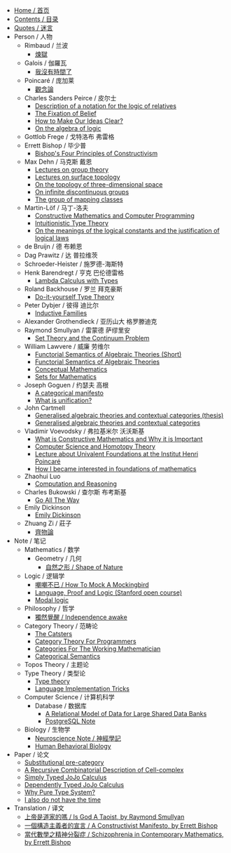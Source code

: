 - [Home / 首页](/home)
- [Contents / 目录](/contents)
- [Quotes / 迷言](/quotes)
- Person / 人物
  - Rimbaud / 兰波
    - [煉獄](/person/rimbaud/煉獄)
  - Galois / 伽羅瓦
    - [我沒有時間了](/person/galois/我沒有時間了)
  - Poincaré / 庞加莱
    - [觀念論](/person/poincaré/觀念論)
  - Charles Sanders Peirce / 皮尔士
    - [Description of a notation for the logic of relatives](/person/charles-sanders-peirce/description-of-a-notation-for-the-logic-of-relatives)
    - [The Fixation of Belief](/person/charles-sanders-peirce/the-fixation-of-belief)
    - [How to Make Our Ideas Clear?](/person/charles-sanders-peirce/how-to-make-our-ideas-clear)
    - [On the algebra of logic](/person/charles-sanders-peirce/on-the-algebra-of-logic)
  - Gottlob Frege / 戈特洛布 弗雷格
  - Errett Bishop / 毕少普
    - [Bishop's Four Principles of Constructivism](/person/errett-bishop/bishop-s-four-principles-of-constructivism)
  - Max Dehn / 马克斯 戴恩
    - [Lectures on group theory](/person/max-dehn/lectures-on-group-theory)
    - [Lectures on surface topology](/person/max-dehn/lectures-on-surface-topology)
    - [On the topology of three-dimensional space](/person/max-dehn/on-the-topology-of-three-dimensional-space)
    - [On infinite discontinuous groups](/person/max-dehn/on-infinite-discontinuous-groups)
    - [The group of mapping classes](/person/max-dehn/the-group-of-mapping-classes)
  - Martin-Löf / 马丁-洛夫
    - [Constructive Mathematics and Computer Programming](/person/martin-löf/constructive-mathematics-and-computer-programming)
    - [Intuitionistic Type Theory](/person/martin-löf/intuitionistic-type-theory)
    - [On the meanings of the logical constants and the justification of logical laws](/person/martin-löf/on-the-meanings-of-the-logical-constants-and-the-justification-of-logical-laws)
  - de Bruijn / 德 布赖恩
  - Dag Prawitz / 达 普拉维茨
  - Schroeder-Heister / 施罗德-海斯特
  - Henk Barendregt / 亨克 巴伦德雷格
    - [Lambda Calculus with Types](/person/henk-barendregt/lambda-calculus-with-types)
  - Roland Backhouse / 罗兰 拜克豪斯
    - [Do-it-yourself Type Theory](/person/roland-backhouse/do-it-yourself-type-theory)
  - Peter Dybjer / 彼得 迪比尔
    - [Inductive Families](/person/peter-dybjer/inductive-families)
  - Alexander Grothendieck / 亚历山大 格罗滕迪克
  - Raymond Smullyan / 雷蒙德 萨缪里安
    - [Set Theory and the Continuum Problem](/person/raymond-smullyan/set-theory-and-the-continuum-problem)
  - William Lawvere / 威廉 劳维尔
    - [Functorial Semantics of Algebraic Theories (Short)](/person/william-lawvere/functorial-semantics-of-algebraic-theories--short)
    - [Functorial Semantics of Algebraic Theories](/person/william-lawvere/functorial-semantics-of-algebraic-theories)
    - [Conceptual Mathematics](/person/william-lawvere/conceptual-mathematics)
    - [Sets for Mathematics](/person/william-lawvere/sets-for-mathematics)
  - Joseph Goguen / 约瑟夫 高根
    - [A categorical manifesto](/person/joseph-goguen/a-categorical-manifesto)
    - [What is unification?](/person/joseph-goguen/what-is-unification-p)
  - John Cartmell
    - [Generalised algebraic theories and contextual categories (thesis)](/person/john-cartmell/generalised-algebraic-theories-and-contextual-categories--1978-thesis)
    - [Generalised algebraic theories and contextual categories](/person/john-cartmell/generalised-algebraic-theories-and-contextual-categories--1985)
  - Vladimir Voevodsky / 弗拉基米尔 沃沃斯基
    - [What is Constructive Mathematics and Why it is Important](/person/vladimir-voevodsky/what-is-constructive-mathematics-and-why-it-is-important)
    - [Computer Science and Homotopy Theory](/person/vladimir-voevodsky/computer-science-and-homotopy-theory)
    - [Lecture about Univalent Foundations at the Institut Henri Poincaré](/person/vladimir-voevodsky/lecture-about-univalent-foundations-at-the-institut-henri-poincaré)
    - [How I became interested in foundations of mathematics](/person/vladimir-voevodsky/how-i-became-interested-in-foundations-of-mathematics)
  - Zhaohui Luo
    - [Computation and Reasoning](/person/zhaohui-luo/computation-and-reasoning)
  - Charles Bukowski / 查尔斯 布考斯基
    - [Go All The Way](/person/charles-bukowski/go-all-the-way)
  - Emily Dickinson
    - [Emily Dickinson](/person/emily-dickinson/emily-dickinson)
  - Zhuang Zi / 莊子
    - [齊物論](/person/zhuang-zi/齊物論)
- Note / 笔记
  - Mathematics / 数学
    - Geometry / 几何
      - [自然之形 / Shape of Nature](/note/mathematics/geometry/shape-of-nature)
  - Logic / 逻辑学
    - [嘲嘲不已 / How To Mock A Mockingbird](/note/logic/how-to-mock-a-mockingbird)
    - [Language, Proof and Logic (Stanford open course)](/note/logic/language-proof-and-logic--stanford-open-course)
    - [Modal logic](/note/logic/modal-logic)
  - Philosophy / 哲学
    - [獨然覺醒 / Independence awake](/note/philosophy/independence-awake)
  - Category Theory / 范畴论
    - [The Catsters](/note/category-theory/the-catsters)
    - [Category Theory For Programmers](/note/category-theory/category-theory-for-programmers)
    - [Categories For The Working Mathematician](/note/category-theory/categories-for-the-working-mathematician)
    - [Categorical Semantics](/note/category-theory/categorical-semantics)
  - Topos Theory / 主题论
  - Type Theory / 类型论
    - [Type theory](/note/type-theory/type-theory)
    - [Language Implementation Tricks](/note/type-theory/language-implementation-tricks)
  - Computer Science / 计算机科学
    - Database / 数据库
      - [A Relational Model of Data for Large Shared Data Banks](/note/computer-science/database/a-relational-model-of-data-for-large-shared-data-banks)
      - [PostgreSQL Note](/note/computer-science/database/postgresql-note)
  - Biology / 生物学
    - [Neuroscience Note / 神經學記](/note/biology/neuroscience-note)
    - [Human Behavioral Biology](/note/biology/human-behavioral-biology)
- Paper / 论文
  - [Substitutional pre-category](/paper/substitutional-pre-category)
  - [A Recursive Combinatorial Description of Cell-complex](/paper/a-recursive-combinatorial-description-of-cell-complex)
  - [Simply Typed JoJo Calculus](/paper/simply-typed-jojo-calculus)
  - [Dependently Typed JoJo Calculus](/paper/dependently-typed-jojo-calculus)
  - [Why Pure Type System?](/paper/why-pure-type-system-p)
  - [I also do not have the time](/paper/i-also-do-not-have-the-time)
- Translation / 译文
  - [上帝是道家的嗎 / Is God A Taoist, by Raymond Smullyan](/translation/is-god-a-taoist)
  - [一個構造主義者的宣言 / A Constructivist Manifesto, by Errett Bishop](/translation/a-constructivist-manifesto)
  - [當代數學之精神分裂症 / Schizophrenia in Contemporary Mathematics, by Errett Bishop](/translation/schizophrenia-in-contemporary-mathematics)
